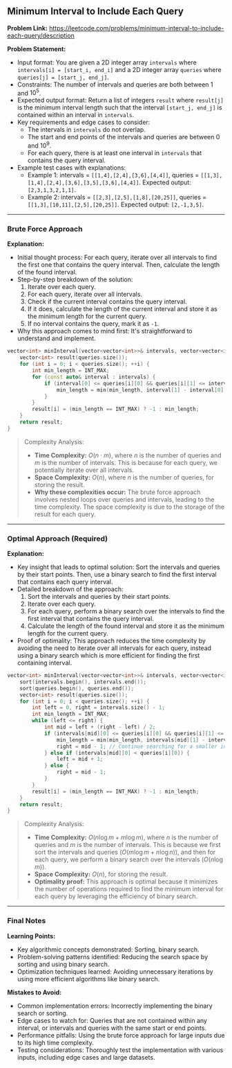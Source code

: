 ## Minimum Interval to Include Each Query
**Problem Link:** https://leetcode.com/problems/minimum-interval-to-include-each-query/description

**Problem Statement:**
- Input format: You are given a 2D integer array `intervals` where `intervals[i] = [start_i, end_i]` and a 2D integer array `queries` where `queries[j] = [start_j, end_j]`.
- Constraints: The number of intervals and queries are both between $1$ and $10^5$.
- Expected output format: Return a list of integers `result` where `result[j]` is the minimum interval length such that the interval `[start_j, end_j]` is contained within an interval in `intervals`.
- Key requirements and edge cases to consider: 
  - The intervals in `intervals` do not overlap.
  - The start and end points of the intervals and queries are between $0$ and $10^9$.
  - For each query, there is at least one interval in `intervals` that contains the query interval.
- Example test cases with explanations:
  - Example 1: intervals = `[[1,4],[2,4],[3,6],[4,4]]`, queries = `[[1,3],[1,4],[2,4],[3,6],[3,5],[3,6],[4,4]]`. Expected output: `[2,3,1,3,2,1,1]`.
  - Example 2: intervals = `[[2,3],[2,5],[1,8],[20,25]]`, queries = `[[1,3],[10,11],[2,5],[20,25]]`. Expected output: `[2,-1,3,5]`.

---

### Brute Force Approach

**Explanation:**
- Initial thought process: For each query, iterate over all intervals to find the first one that contains the query interval. Then, calculate the length of the found interval.
- Step-by-step breakdown of the solution:
  1. Iterate over each query.
  2. For each query, iterate over all intervals.
  3. Check if the current interval contains the query interval.
  4. If it does, calculate the length of the current interval and store it as the minimum length for the current query.
  5. If no interval contains the query, mark it as `-1`.
- Why this approach comes to mind first: It's straightforward to understand and implement.

```cpp
vector<int> minInterval(vector<vector<int>>& intervals, vector<vector<int>>& queries) {
    vector<int> result(queries.size());
    for (int i = 0; i < queries.size(); ++i) {
        int min_length = INT_MAX;
        for (const auto& interval : intervals) {
            if (interval[0] <= queries[i][0] && queries[i][1] <= interval[1]) {
                min_length = min(min_length, interval[1] - interval[0] + 1);
            }
        }
        result[i] = (min_length == INT_MAX) ? -1 : min_length;
    }
    return result;
}
```

> Complexity Analysis:
> - **Time Complexity:** $O(n \cdot m)$, where $n$ is the number of queries and $m$ is the number of intervals. This is because for each query, we potentially iterate over all intervals.
> - **Space Complexity:** $O(n)$, where $n$ is the number of queries, for storing the result.
> - **Why these complexities occur:** The brute force approach involves nested loops over queries and intervals, leading to the time complexity. The space complexity is due to the storage of the result for each query.

---

### Optimal Approach (Required)

**Explanation:**
- Key insight that leads to optimal solution: Sort the intervals and queries by their start points. Then, use a binary search to find the first interval that contains each query interval.
- Detailed breakdown of the approach:
  1. Sort the intervals and queries by their start points.
  2. Iterate over each query.
  3. For each query, perform a binary search over the intervals to find the first interval that contains the query interval.
  4. Calculate the length of the found interval and store it as the minimum length for the current query.
- Proof of optimality: This approach reduces the time complexity by avoiding the need to iterate over all intervals for each query, instead using a binary search which is more efficient for finding the first containing interval.

```cpp
vector<int> minInterval(vector<vector<int>>& intervals, vector<vector<int>>& queries) {
    sort(intervals.begin(), intervals.end());
    sort(queries.begin(), queries.end());
    vector<int> result(queries.size());
    for (int i = 0; i < queries.size(); ++i) {
        int left = 0, right = intervals.size() - 1;
        int min_length = INT_MAX;
        while (left <= right) {
            int mid = left + (right - left) / 2;
            if (intervals[mid][0] <= queries[i][0] && queries[i][1] <= intervals[mid][1]) {
                min_length = min(min_length, intervals[mid][1] - intervals[mid][0] + 1);
                right = mid - 1; // Continue searching for a smaller interval
            } else if (intervals[mid][0] < queries[i][0]) {
                left = mid + 1;
            } else {
                right = mid - 1;
            }
        }
        result[i] = (min_length == INT_MAX) ? -1 : min_length;
    }
    return result;
}
```

> Complexity Analysis:
> - **Time Complexity:** $O(n \log m + m \log m)$, where $n$ is the number of queries and $m$ is the number of intervals. This is because we first sort the intervals and queries ($O(m \log m + n \log n)$), and then for each query, we perform a binary search over the intervals ($O(n \log m)$).
> - **Space Complexity:** $O(n)$, for storing the result.
> - **Optimality proof:** This approach is optimal because it minimizes the number of operations required to find the minimum interval for each query by leveraging the efficiency of binary search.

---

### Final Notes

**Learning Points:**
- Key algorithmic concepts demonstrated: Sorting, binary search.
- Problem-solving patterns identified: Reducing the search space by sorting and using binary search.
- Optimization techniques learned: Avoiding unnecessary iterations by using more efficient algorithms like binary search.

**Mistakes to Avoid:**
- Common implementation errors: Incorrectly implementing the binary search or sorting.
- Edge cases to watch for: Queries that are not contained within any interval, or intervals and queries with the same start or end points.
- Performance pitfalls: Using the brute force approach for large inputs due to its high time complexity.
- Testing considerations: Thoroughly test the implementation with various inputs, including edge cases and large datasets.